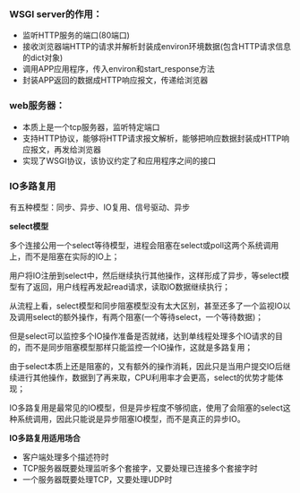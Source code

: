 ### WSGI server的作用：
* 监听HTTP服务的端口(80端口)
* 接收浏览器端HTTP的请求并解析封装成environ环境数据(包含HTTP请求信息的dict对象)
* 调用APP应用程序，传入environ和start_response方法
* 封装APP返回的数据成HTTP响应报文，传递给浏览器

### web服务器：
* 本质上是一个tcp服务器，监听特定端口
* 支持HTTP协议，能够将HTTP请求报文解析，能够把响应数据封装成HTTP响应报文，再发给浏览器
* 实现了WSGI协议，该协议约定了和应用程序之间的接口

### IO多路复用

有五种模型：同步、异步、IO复用、信号驱动、异步

**select模型**

多个连接公用一个select等待模型，进程会阻塞在select或poll这两个系统调用上，而不是阻塞在实际的IO上；

用户将IO注册到select中，然后继续执行其他操作，这样形成了异步，等select模型有了返回，用户线程再发起read请求，读取IO数据继续执行；

从流程上看，select模型和同步阻塞模型没有太大区别，甚至还多了一个监视IO以及调用select的额外操作，有两个阻塞(一个等待select，一个等待数据)；

但是select可以监控多个IO操作准备是否就绪，达到单线程处理多个IO请求的目的，而不是同步阻塞模型那样只能监控一个IO操作，这就是多路复用；

由于select本质上还是阻塞的，又有额外的操作消耗，因此只是当用户提交IO后继续进行其他操作，数据到了再来取，CPU利用率才会更高，select的优势才能体现；

IO多路复用是最常见的IO模型，但是异步程度不够彻底，使用了会阻塞的select这种系统调用，因此只能说是异步阻塞IO模型，而不是真正的异步IO。

**IO多路复用适用场合**
* 客户端处理多个描述符时
* TCP服务器既要处理监听多个套接字，又要处理已连接多个套接字时
* 一个服务器既要处理TCP，又要处理UDP时

